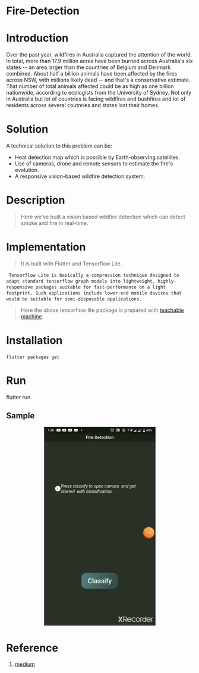 # Fire-Detection

# Introduction

Over the past year, wildfires in Australia captured the attention of the world. In total, more than 17.9 million acres have been burned across Australia's six states -- an area larger than the countries of Belgium and Denmark combined. About half a billion animals have been affected by the fires across NSW, with millions likely dead -- and that's a conservative estimate. That number of total animals affected could be as high as one billion nationwide, according to ecologists from the University of Sydney. Not only in Australia but lot of countries is facing wildfires and bushfires and lot of residents across several coutnries and states lost their homes.

# Solution

A technical solution to this problem can be:
- Heat detection map which is possible by Earth-observing sateliites.
- Use of cameras, drone and remote sensors to estimate the fire's evolution.
- A responsive vision-based wildfire detection system.

# Description

> Here we've built a vision based wildfire detection  which can detect smoke and fire in real-time.

# Implementation

> It is built with Flutter and Tensorflow Lite.

     Tensorflow Lite is basically a compression technique designed to adapt standard tensorflow graph models into lightweight, highly-responsive packages suitable for fast-performance on a light footprint. Such applications include lower-end mobile devices that would be suitable for semi-disposable applications.

> Here the above tensorflow lite package is prepared with [teachable machine](https://teachablemachine.withgoogle.com/train/image).

# Installation 
``` 
flutter packages get
```
# Run
flutter run

## Sample
<p align="center">
  <img src="sample/samples.gif" width="300" title="Sample 1">
</p>

# Reference
1. [medium](https://medium.com/innovation-incubator/real-time-image-classification-on-android-using-flutter-tflite-2674f03caf0f)
